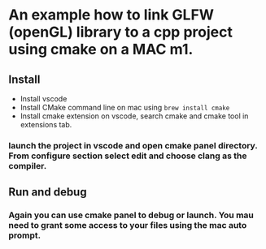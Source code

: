 # An example how to link GLFW (openGL) library to a cpp project using cmake on a MAC m1.


## Install
- Install vscode
- Install CMake command line on mac using `brew install cmake`
- Install cmake extension on vscode, search cmake and cmake tool in extensions tab.

### launch the project in vscode and open cmake panel directory. From configure section select edit and choose clang as the compiler.

## Run and debug

### Again you can use cmake panel to debug or launch. You mau need to grant some access to your files using the mac auto prompt.